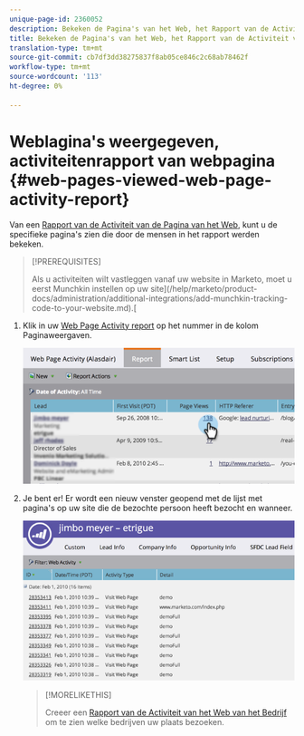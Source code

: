 ```yaml
---
unique-page-id: 2360052
description: Bekeken de Pagina's van het Web, het Rapport van de Activiteit van de Web-pagina - Marketo Docs - de Documentatie van het Product
title: Bekeken de Pagina's van het Web, het Rapport van de Activiteit van de Web-pagina
translation-type: tm+mt
source-git-commit: cb7df3dd38275837f8ab05ce846c2c68ab78462f
workflow-type: tm+mt
source-wordcount: '113'
ht-degree: 0%

---
```



# Weblagina&#39;s weergegeven, activiteitenrapport van webpagina {#web-pages-viewed-web-page-activity-report}

Van een [Rapport van de Activiteit van de Pagina van het Web](/help/marketo/product-docs/reporting/basic-reporting/report-types/web-page-activity-report.md), kunt u de specifieke pagina&#39;s zien die door de mensen in het rapport werden bekeken.

>[!PREREQUISITES]
>
>Als u activiteiten wilt vastleggen vanaf uw website in Marketo, moet u eerst Munchkin instellen op uw site](/help/marketo/product-docs/administration/additional-integrations/add-munchkin-tracking-code-to-your-website.md).[

1. Klik in uw [Web Page Activity report](/help/marketo/product-docs/reporting/basic-reporting/report-types/web-page-activity-report.md) op het nummer in de kolom Paginaweergaven.

   ![](assets/image2014-9-16-14-3a54-3a8.png)

1. Je bent er! Er wordt een nieuw venster geopend met de lijst met pagina&#39;s op uw site die de bezochte persoon heeft bezocht en wanneer.

   ![](assets/image2014-9-16-14-3a54-3a12.png)

   >[!MORELIKETHIS]
   >
   >Creeer een [Rapport van de Activiteit van het Web van het Bedrijf](/help/marketo/product-docs/reporting/basic-reporting/report-types/company-web-activity-report.md) om te zien welke bedrijven uw plaats bezoeken.
